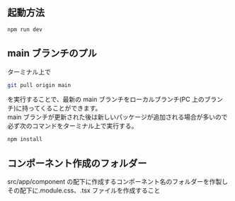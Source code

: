 ## 起動方法

```bash
npm run dev
```

## main ブランチのプル

ターミナル上で<br>

```bash
git pull origin main
```

を実行することで、最新の main ブランチをローカルブランチ(PC 上のブランチ)に持ってくることができます。<br>
main ブランチが更新された後は新しいパッケージが追加される場合が多いので必ず次のコマンドをターミナル上で実行する。<br>

```bash
npm install
```

## コンポーネント作成のフォルダー

src/app/component の配下に作成するコンポーネント名のフォルダーを作製し<br>
その配下に.module.css、.tsx ファイルを作成すること<br>
